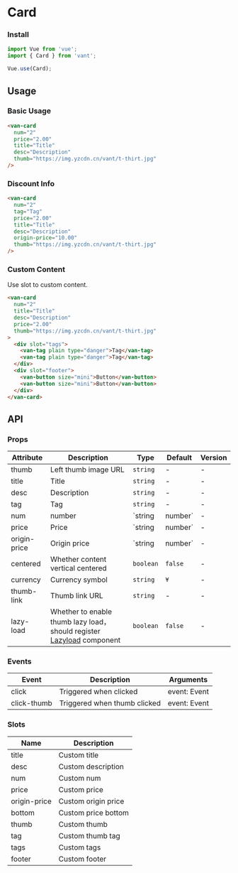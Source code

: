 # Card

### Install

``` javascript
import Vue from 'vue';
import { Card } from 'vant';

Vue.use(Card);
```

## Usage

### Basic Usage

```html
<van-card
  num="2"
  price="2.00"
  title="Title"
  desc="Description"
  thumb="https://img.yzcdn.cn/vant/t-thirt.jpg"
/>
```

### Discount Info

```html
<van-card
  num="2"
  tag="Tag"
  price="2.00"
  title="Title"
  desc="Description"
  origin-price="10.00"
  thumb="https://img.yzcdn.cn/vant/t-thirt.jpg"
/>
```

### Custom Content

Use slot to custom content.

```html
<van-card
  num="2"
  title="Title"
  desc="Description"  
  price="2.00"
  thumb="https://img.yzcdn.cn/vant/t-thirt.jpg"
>
  <div slot="tags">
    <van-tag plain type="danger">Tag</van-tag>
    <van-tag plain type="danger">Tag</van-tag>
  </div>
  <div slot="footer">
    <van-button size="mini">Button</van-button>
    <van-button size="mini">Button</van-button>
  </div>
</van-card>
```

## API

### Props

| Attribute | Description | Type | Default | Version |
|------|------|------|------|------|
| thumb | Left thumb image URL | `string` | - | - |
| title | Title | `string` | - | - |
| desc | Description | `string` | - | - |
| tag | Tag | `string` | - | - |
| num | number | `string | number` | - | - |
| price | Price | `string | number` | - | - |
| origin-price | Origin price | `string | number` | - | - |
| centered | Whether content vertical centered | `boolean` | `false` | - |
| currency | Currency symbol |  `string` | `¥` | - |
| thumb-link | Thumb link URL | `string` | - | - |
| lazy-load | Whether to enable thumb lazy load，should register [Lazyload](#/en-US/lazyload) component | `boolean` | `false` | - |

### Events

| Event | Description | Arguments |
|------|------|------|
| click | Triggered when clicked | event: Event |
| click-thumb | Triggered when thumb clicked | event: Event |

### Slots

| Name | Description |
|------|------|
| title | Custom title |
| desc | Custom description |
| num | Custom num |
| price | Custom price |
| origin-price | Custom origin price |
| bottom | Custom price bottom |
| thumb | Custom thumb |
| tag | Custom thumb tag |
| tags | Custom tags |
| footer | Custom footer |
